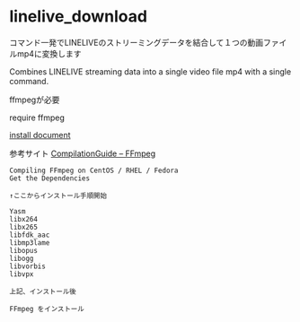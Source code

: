 # linelive_download

コマンド一発でLINELIVEのストリーミングデータを結合して１つの動画ファイルmp4に変換します

Combines LINELIVE streaming data into a single video file mp4 with a single command.


ffmpegが必要

require ffmpeg

[install document](http://shadowkrr.hateblo.jp/entry/2016/11/11/105512])


参考サイト
[CompilationGuide – FFmpeg](https://trac.ffmpeg.org/wiki/CompilationGuide)

```
Compiling FFmpeg on CentOS / RHEL / Fedora
Get the Dependencies

↑ここからインストール手順開始

Yasm
libx264
libx265
libfdk_aac
libmp3lame
libopus
libogg
libvorbis
libvpx

上記、インストール後

FFmpeg をインストール
```
